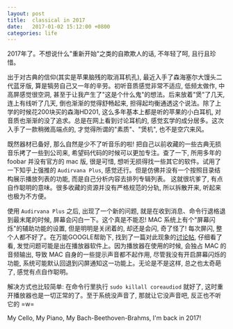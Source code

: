 ```yaml
---
layout: post
title:  classical in 2017
date:   2017-01-02 15:12:00 +0800
categories: life
---
```


2017年了。不想说什么"重新开始"之类的自欺欺人的话, 不年轻了呵, 且行且珍惜。

出于对古典的信仰(其实是苹果脑残的取消耳机孔), 最近入手了森海塞尔大馒头二代蓝牙版, 算是犒劳自己又一年的辛劳。初听音质感觉非常不适应, 低频太做作, 中高屏感觉很空洞, 甚至于让我产生了"这是个什么鬼"的想法。后来放着"煲"了几天, 连上有线听了几天, 倒也渐渐的觉得舒畅起来, 担得起均衡通透这个说法。除了上学的时候花200块买的森海HD201, 这么多年基本上都是听的苹果的小白耳机, 对音质也渐渐的没了追求。总是在网上看到讨论耳机的, 感觉玄学的成分居多。这次入手了一款稍微高端点的, 才觉得所谓的"素质"、"煲机", 也不是空穴来风。

既然器材已备好, 那么自然是少不了听音乐的啦! 把自己以前收藏的一些古典无损音乐拷了一些到公司来, 希望码代码的时候可以更加专注。查了一下, 所用多年的 foobar 并没有官方的 mac 版, 很是可惜, 想听无损得找一些其它的软件。试用了一下知乎上强推的 `Audirvana Plus`, 感觉还行。但是仿佛并没有一个按照目录结构展示播放列表的功能, 而是自己分析内容去排列专辑列表。 这就很坑爹了, 有点自作聪明的意味。很多收藏的资源并没有严格规范的分轨, 所以拆散开来, 听起来也极为不方便。

使用 `Audirvana Plus` 之后, 出现了一个新的问题, 就是在收到消息、命令行退格退到最末尾的时候, 屏幕会闪白一下。这个真是不能忍! MAC 系统上有个"屏幕闪烁"的辅助功能的设置, 但是明明是关闭着的, 却还是会闪, 奇了怪了! 每次屏闪, 整个人都不好了。在万能GOOGLE帮助下, 找到了一篇对此现象的[讨论帖](http://apple.stackexchange.com/questions/25605/how-can-i-stop-my-whole-screen-from-flashing-white-on-errors),
仔细看了看, 发觉问题可能是出在播放器软件上。因为播放器在使用的时候, 会独占 MAC 的音频输出, 导致 MAC 自身的一些提示声音都不起作用, 尽管我没有开启屏幕闪烁的功能, 系统可能默认回退到闪屏通知这一功能上。无论是不是这样, 总之也太奇葩了, 感觉有点自作聪明。

解决方式也比较简单: 在命令行里执行 `sudo killall coreaudiod` 就好了, 这时重开播放器也是一切正常的了。至于系统没声音了, 那就让它没声音吧, 反正也不听它的 =w=

My Cello, My Piano, My Bach-Beethoven-Brahms, I'm back in 2017!